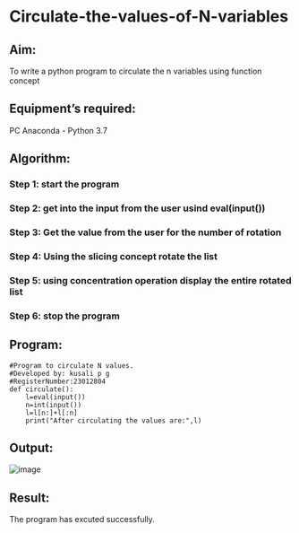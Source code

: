 # Circulate-the-values-of-N-variables
## Aim:
To write a python program to circulate the n variables using function concept
## Equipment’s required:
PC
Anaconda - Python 3.7
## Algorithm: 
### Step 1: start the program 
### Step 2: get into the input from the user usind eval(input())
### Step 3: Get the value from the user for the number of rotation
### Step 4: Using the slicing concept rotate the list
### Step 5: using concentration operation display the entire rotated list
### Step 6: stop the program
## Program:
```
#Program to circulate N values.
#Developed by: kusali p g
#RegisterNumber:23012804
def circulate():
    l=eval(input())
    n=int(input())
    l=l[n:]+l[:n]
    print("After circulating the values are:",l)
```
## Output:
![image](https://github.com/KUSHALI104/Circulate-the-values-of-N-variables/assets/150231135/bf9471eb-253a-4cc5-b25e-c051dda576df)


## Result:
The program has excuted successfully.
